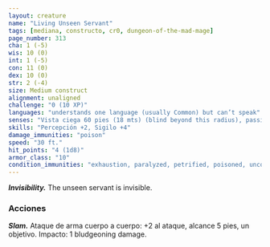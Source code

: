 ```yaml
---
layout: creature
name: "Living Unseen Servant"
tags: [mediana, constructo, cr0, dungeon-of-the-mad-mage]
page_number: 313
cha: 1 (-5)
wis: 10 (0)
int: 1 (-5)
con: 11 (0)
dex: 10 (0)
str: 2 (-4)
size: Medium construct
alignment: unaligned
challenge: "0 (10 XP)"
languages: "understands one language (usually Common) but can’t speak"
senses: "Vista ciega 60 pies (18 mts) (blind beyond this radius), passive Perception 12"
skills: "Percepción +2, Sigilo +4"
damage_immunities: "poison"
speed: "30 ft."
hit_points: "4 (1d8)"
armor_class: "10"
condition_immunities: "exhaustion, paralyzed, petrified, poisoned, unconscious"
---
```


***Invisibility.*** The unseen servant is invisible.

### Acciones

***Slam.*** Ataque de arma cuerpo a cuerpo: +2 al ataque, alcance 5 pies, un objetivo. Impacto: 1 bludgeoning damage.